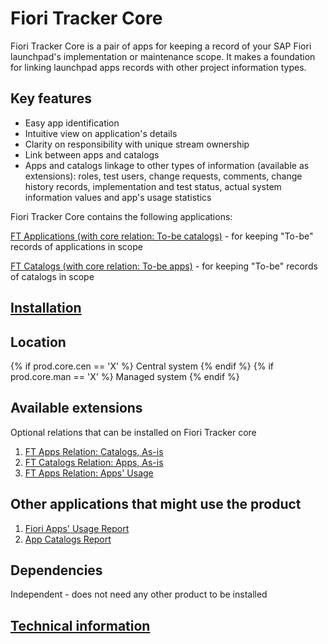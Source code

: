 # Fiori Tracker Core

Fiori Tracker Core is a pair of apps for keeping a record of your SAP Fiori launchpad's implementation or maintenance scope. It makes a foundation for linking launchpad apps records with other project information types.

## Key features
- Easy app identification 
- Intuitive view on application's details 
- Clarity on responsibility with unique stream ownership
- Link between apps and catalogs
- Apps and catalogs linkage to other types of information (available as extensions): roles, test users, change requests, comments, change history records, implementation and test status, actual system information values and app's usage statistics

Fiori Tracker Core contains the following applications: 

[FT Applications (with core relation: To-be catalogs)](../../core/SPS03/apps.md) - for keeping "To-be" records of applications in scope

[FT Catalogs (with core relation: To-be apps)](../../core/SPS03/cats.md) - for keeping "To-be" records of catalogs in scope

## [Installation](inst.md)

## Location
{% if  prod.core.cen == 'X' %}
Central system
{% endif %}
{% if  prod.core.man == 'X' %}
Managed system
{% endif %}

## Available extensions
Optional relations that can be installed on Fiori Tracker core

1. [FT Apps Relation: Catalogs, As-is](../../ft-apps-rel-catalogs-asis/FPS01/main.md)
2. [FT Catalogs Relation: Apps, As-is](../../ft-cats-rel-apps-asis/FPS01/main.md)
3. [FT Apps Relation: Apps' Usage](../../ft-apps-rel-appsusage/FPS01/main.md)

## Other applications that might use the product

1. [Fiori Apps' Usage Report](../../fa/FPS01/main.md)
2. [App Catalogs Report](../../ac/FPS01/main.md)

## Dependencies
Independent - does not need any other product to be installed

## [Technical information](tech.md) 
